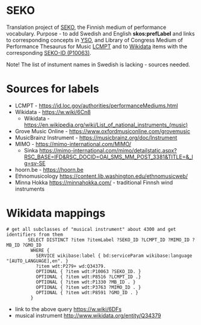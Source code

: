 # SEKO
Translation project of <a href="https://finto.fi/seko/fi/">SEKO</a>, the Finnish medium of performance vocabulary.
Purpose - to add Swedish and English <b>skos:prefLabel</b> and links to corresponding concepts in <a href="https://finto.fi/yso/en/">YSO</a>, and Library of Congress Medium of Performance Thesaurus for Music <a href="https://id.loc.gov/authorities/performanceMediums.html">LCMPT</a> and to <a href="https://w.wiki/5jrV">Wikidata</a> items with the corresponding <a href="https://www.wikidata.org/wiki/Property:P10063">SEKO-ID (P10063)</a>. 

Note! The list of instument names in Swedish is lacking - sources needed.

# Sources for labels
* LCMPT - https://id.loc.gov/authorities/performanceMediums.html
* Wikidata - https://w.wiki/6Cn8
  * Wikidata - https://en.wikipedia.org/wiki/List_of_national_instruments_(music)
* Grove Music Online - https://www.oxfordmusiconline.com/grovemusic
* MusicBrainz Instrument -  https://musicbrainz.org/doc/Instrument
* MIMO - https://mimo-international.com/MIMO/
  * Sinka https://mimo-international.com/mimo/detailstatic.aspx?RSC_BASE=IFD&RSC_DOCID=OAI_SMS_MM_POST_3381&TITLE=&_lg=sv-SE
* hoorn.be - https://hoorn.be
* Ethnomusicology https://content.lib.washington.edu/ethnomusicweb/
* Minna Hokka https://minnahokka.com/ - traditional Finnsh wind instruments

# Wikidata mappings

```sparql
# get all subclasses of "musical instrument" about 4300 and get identifiers from them
        SELECT DISTINCT ?item ?itemLabel ?SEKO_ID ?LCMPT_ID ?MIMO_ID ?MB_ID ?GMO_ID
         WHERE {
           SERVICE wikibase:label { bd:serviceParam wikibase:language "[AUTO_LANGUAGE],en". }
           ?item wdt:P279+ wd:Q34379.
           OPTIONAL { ?item wdt:P10063 ?SEKO_ID. }
           OPTIONAL { ?item wdt:P8516 ?LCMPT_ID .}
           OPTIONAL { ?item wdt:P1330 ?MB_ID . }
           OPTIONAL { ?item wdt:P3763 ?MIMO_ID . }
           OPTIONAL { ?item wdt:P8591 ?GMO_ID . }
         }
```  
- link to the above query https://w.wiki/6DFs 
- musical instrument http://www.wikidata.org/entity/Q34379
